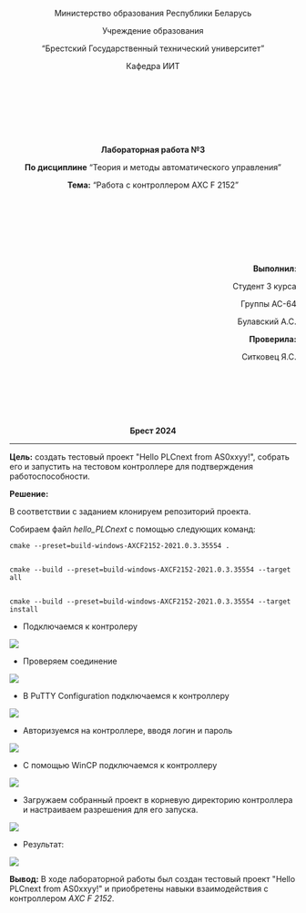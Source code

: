 <p align="center">Министерство образования Республики Беларусь</p>
<p align="center">Учреждение образования</p>
<p align="center">“Брестский Государственный технический университет”</p>
<p align="center">Кафедра ИИТ</p>
<br><br><br><br><br><br>
<p align="center"><strong>Лабораторная работа №3</strong></p>
<p align="center"><strong>По дисциплине</strong> “Теория и методы автоматического управления”</p>
<p align="center"><strong>Тема:</strong> “Работа с контроллером AXC F 2152”</p>
<br><br><br><br><br><br>
<p align="right"><strong>Выполнил</strong>:</p>
<p align="right">Студент 3 курса</p>
<p align="right">Группы АС-64</p>
<p align="right">Булавский А.С.</p>
<p align="right"><strong>Проверила:</strong></p>
<p align="right">Ситковец Я.С.</p>
<br><br><br><br><br>
<p align="center"><strong>Брест 2024</strong></p>

---
<p> <strong>Цель:</strong> создать тестовый проект "Hello PLCnext from AS0xxyy!", собрать его и запустить на тестовом контроллере для подтверждения работоспособности.</p> 

<p> <strong>Решение:</strong> </p>
<p>В соответствии с заданием клонируем репозиторий проекта.</p>
<p>Собираем файл <em>hello_PLCnext</em> с помощью следующих команд:</p>



    cmake --preset=build-windows-AXCF2152-2021.0.3.35554 .


    cmake --build --preset=build-windows-AXCF2152-2021.0.3.35554 --target all


    cmake --build --preset=build-windows-AXCF2152-2021.0.3.35554 --target install


- Подключаемся к контролеру

![](images/connect.png)  

- Проверяем соединение

![](images/1.png)  

- В PuTTY Configuration подключаемся к контроллеру

![](images/2.png) 

- Авторизуемся на контроллере, вводя логин и пароль

![](images/3.png) 

- С помощью WinCP подключаемся к контроллеру

![](images/4.png) 

- Загружаем собранный проект в корневую директорию контроллера и настраиваем разрешения для его запуска.

![](images/5.png) 

- Результат:

![](images/result.png) 

<p> <strong> Вывод:</strong> В ходе лабораторной работы был создан тестовый проект "Hello PLCnext from AS0xxyy!" и приобретены навыки взаимодействия с контроллером <em>AXC F 2152</em>.</p>